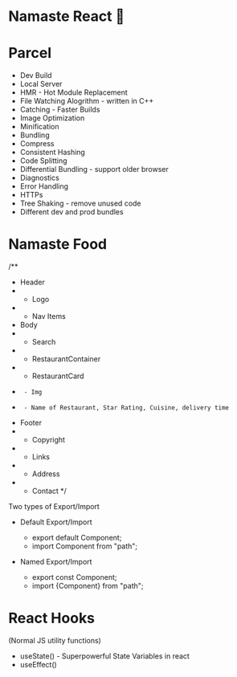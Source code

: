 # Namaste React 🚀

# Parcel

- Dev Build
- Local Server
- HMR - Hot Module Replacement
- File Watching Alogrithm - written in C++
- Catching - Faster Builds
- Image Optimization
- Minification
- Bundling
- Compress
- Consistent Hashing
- Code Splitting
- Differential Bundling - support older browser
- Diagnostics
- Error Handling
- HTTPs
- Tree Shaking - remove unused code
- Different dev and prod bundles

# Namaste Food

/\*\*

- Header
- - Logo
- - Nav Items
- Body
- - Search
- - RestaurantContainer
- - RestaurantCard
-      - Img
-      - Name of Restaurant, Star Rating, Cuisine, delivery time
- Footer
- - Copyright
- - Links
- - Address
- - Contact
    \*/

Two types of Export/Import

- Default Export/Import

  - export default Component;
  - import Component from "path";

- Named Export/Import

  - export const Component;
  - import {Component} from "path";

# React Hooks

(Normal JS utility functions)

- useState() - Superpowerful State Variables in react
- useEffect()
